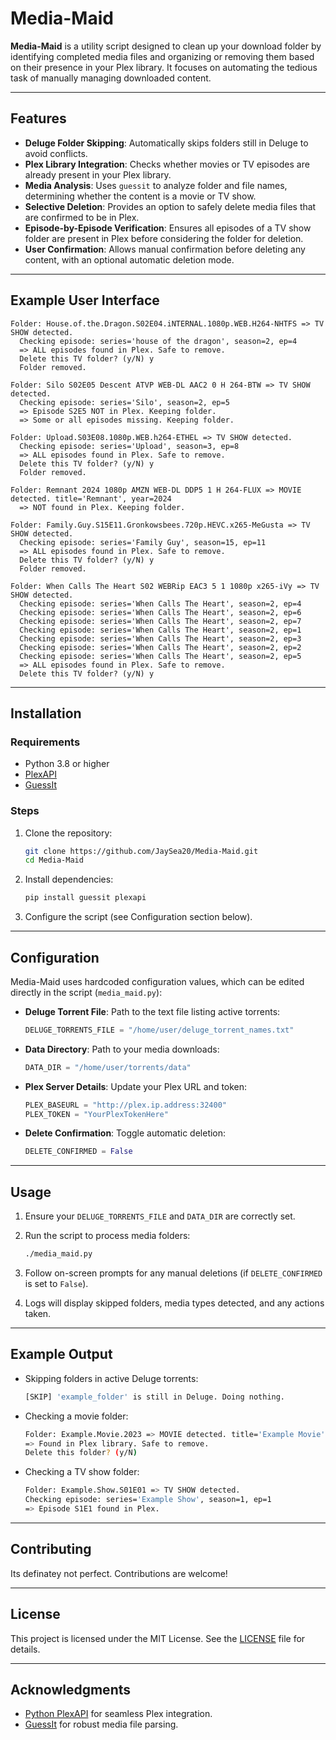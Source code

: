 # Media-Maid

**Media-Maid** is a utility script designed to clean up your download folder by identifying completed media files and organizing or removing them based on their presence in your Plex library. It focuses on automating the tedious task of manually managing downloaded content.

---

## Features

- **Deluge Folder Skipping**: Automatically skips folders still in Deluge to avoid conflicts.
- **Plex Library Integration**: Checks whether movies or TV episodes are already present in your Plex library.
- **Media Analysis**: Uses `guessit` to analyze folder and file names, determining whether the content is a movie or TV show.
- **Selective Deletion**: Provides an option to safely delete media files that are confirmed to be in Plex.
- **Episode-by-Episode Verification**: Ensures all episodes of a TV show folder are present in Plex before considering the folder for deletion.
- **User Confirmation**: Allows manual confirmation before deleting any content, with an optional automatic deletion mode.


---

## Example User Interface

```Terminal
Folder: House.of.the.Dragon.S02E04.iNTERNAL.1080p.WEB.H264-NHTFS => TV SHOW detected.
  Checking episode: series='house of the dragon', season=2, ep=4
  => ALL episodes found in Plex. Safe to remove.
  Delete this TV folder? (y/N) y
  Folder removed.

Folder: Silo S02E05 Descent ATVP WEB-DL AAC2 0 H 264-BTW => TV SHOW detected.
  Checking episode: series='Silo', season=2, ep=5
  => Episode S2E5 NOT in Plex. Keeping folder.
  => Some or all episodes missing. Keeping folder.

Folder: Upload.S03E08.1080p.WEB.h264-ETHEL => TV SHOW detected.
  Checking episode: series='Upload', season=3, ep=8
  => ALL episodes found in Plex. Safe to remove.
  Delete this TV folder? (y/N) y
  Folder removed.

Folder: Remnant 2024 1080p AMZN WEB-DL DDP5 1 H 264-FLUX => MOVIE detected. title='Remnant', year=2024
  => NOT found in Plex. Keeping folder.

Folder: Family.Guy.S15E11.Gronkowsbees.720p.HEVC.x265-MeGusta => TV SHOW detected.
  Checking episode: series='Family Guy', season=15, ep=11
  => ALL episodes found in Plex. Safe to remove.
  Delete this TV folder? (y/N) y
  Folder removed.

Folder: When Calls The Heart S02 WEBRip EAC3 5 1 1080p x265-iVy => TV SHOW detected.
  Checking episode: series='When Calls The Heart', season=2, ep=4
  Checking episode: series='When Calls The Heart', season=2, ep=6
  Checking episode: series='When Calls The Heart', season=2, ep=7
  Checking episode: series='When Calls The Heart', season=2, ep=1
  Checking episode: series='When Calls The Heart', season=2, ep=3
  Checking episode: series='When Calls The Heart', season=2, ep=2
  Checking episode: series='When Calls The Heart', season=2, ep=5
  => ALL episodes found in Plex. Safe to remove.
  Delete this TV folder? (y/N) y
```

---

## Installation

### Requirements

- Python 3.8 or higher
- [PlexAPI](https://github.com/pkkid/python-plexapi)
- [GuessIt](https://github.com/guessit-io/guessit)

### Steps

1. Clone the repository:
   ```bash
   git clone https://github.com/JaySea20/Media-Maid.git
   cd Media-Maid
   ```

2. Install dependencies:
   ```bash
   pip install guessit plexapi
   ```

3. Configure the script (see Configuration section below).


---

## Configuration

Media-Maid uses hardcoded configuration values, which can be edited directly in the script (`media_maid.py`):

- **Deluge Torrent File**:
  Path to the text file listing active torrents:
  ```python
  DELUGE_TORRENTS_FILE = "/home/user/deluge_torrent_names.txt"
  ```

- **Data Directory**:
  Path to your media downloads:
  ```python
  DATA_DIR = "/home/user/torrents/data"
  ```

- **Plex Server Details**:
  Update your Plex URL and token:
  ```python
  PLEX_BASEURL = "http://plex.ip.address:32400"
  PLEX_TOKEN = "YourPlexTokenHere"
  ```

- **Delete Confirmation**:
  Toggle automatic deletion:
  ```python
  DELETE_CONFIRMED = False
  ```

---

## Usage

1. Ensure your `DELUGE_TORRENTS_FILE` and `DATA_DIR` are correctly set.

2. Run the script to process media folders:
   ```bash
   ./media_maid.py
   ```

3. Follow on-screen prompts for any manual deletions (if `DELETE_CONFIRMED` is set to `False`).

4. Logs will display skipped folders, media types detected, and any actions taken.

---

## Example Output

- Skipping folders in active Deluge torrents:
  ```bash
  [SKIP] 'example_folder' is still in Deluge. Doing nothing.
  ```

- Checking a movie folder:
  ```bash
  Folder: Example.Movie.2023 => MOVIE detected. title='Example Movie', year=2023
  => Found in Plex library. Safe to remove.
  Delete this folder? (y/N)
  ```

- Checking a TV show folder:
  ```bash
  Folder: Example.Show.S01E01 => TV SHOW detected.
  Checking episode: series='Example Show', season=1, ep=1
  => Episode S1E1 found in Plex.
  ```

---

## Contributing

Its definatey not perfect. 
Contributions are welcome!

---

## License

This project is licensed under the MIT License. See the [LICENSE](LICENSE) file for details.

---

## Acknowledgments

- [Python PlexAPI](https://github.com/pkkid/python-plexapi) for seamless Plex integration.
- [GuessIt](https://github.com/guessit-io/guessit) for robust media file parsing.
